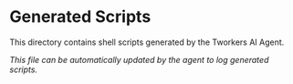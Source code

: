 # Generated Scripts

This directory contains shell scripts generated by the Tworkers AI Agent.

*This file can be automatically updated by the agent to log generated scripts.*
